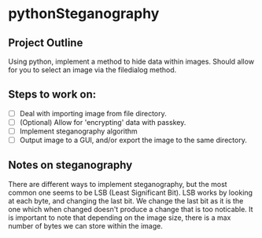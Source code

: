 # pythonSteganography

## Project Outline

Using python, implement a method to hide data within images. Should allow for you to select an image via the filedialog method.

## Steps to work on:
- [ ] Deal with importing image from file directory.
- [ ] (Optional) Allow for 'encrypting' data with passkey.
- [ ] Implement steganography algorithm
- [ ] Output image to a GUI, and/or export the image to the same directory.

## Notes on steganography
There are different ways to implement steganography, but the most common one seems to be LSB (Least Significant Bit).
LSB works by looking at each byte, and changing the last bit. We change the last bit as it is the one which when changed 
doesn't produce a change that is too noticable. It is important to note that depending on the image size, there is a max number of bytes we can store within the image. 